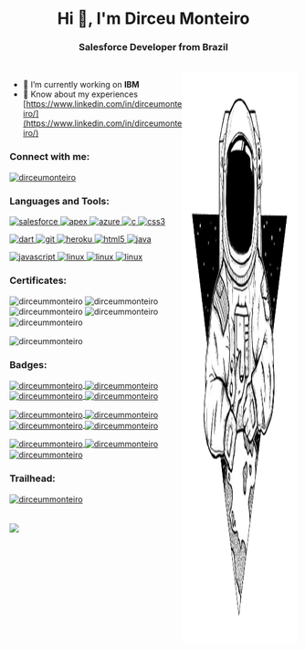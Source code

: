 <h1 align="center">Hi 👋, I'm Dirceu Monteiro</h1>
<h3 align="center">Salesforce
    Developer from Brazil</h3>
<br />
<img align="right"  height="1000" width="40%" src="astro.png">
<div>

- 🔭 I’m currently working on **IBM**
- 📄 Know about my experiences  [https://www.linkedin.com/in/dirceumonteiro/](https://www.linkedin.com/in/dirceumonteiro/)

<h3 align="left">
Connect with me:</h3>
<p align="left">
<a href="https://linkedin.com/in/dirceumonteiro" target="blank">
<img align="center"
             src="https://raw.githubusercontent.com/rahuldkjain/github-profile-readme-generator/master/src/images/icons/Social/linked-in-alt.svg"
             alt="dirceumonteiro" height="30" width="40" />
</a>
</p>
 
 
 
<h3 align="left">Languages
   and Tools:</h3>
<p gn="left">
<a href="https://www.salesforce.com/" target="_blank" rel="noreferrer">
<img
      src="https://logodownload.org/wp-content/uploads/2020/04/salesforce-logo.png"
      alt="salesforce" width="40"
      height="40" />
</a>
<a href="https://developer.salesforce.com/docs/atlas.en-us.apexcode.meta/apexcode/apex_intro_what_is_apex.htm" target="_blank" rel="noreferrer">
<img
      src="https://www.opencodez.com/wp-content/uploads/2018/04/Learning-Apex-Salesforce.png"
      alt="apex" width="40"
      height="40" />
</a>
<a href="https://azure.microsoft.com/en-in/" target="_blank" rel="noreferrer">
<img
      src="https://www.vectorlogo.zone/logos/microsoft_azure/microsoft_azure-icon.svg"
      alt="azure" width="40"
      height="40" />
</a>
<a href="https://www.cprogramming.com/" target="_blank" rel="noreferrer">
<img
      src="https://upload.wikimedia.org/wikipedia/commons/thumb/1/18/C_Programming_Language.svg/1086px-C_Programming_Language.svg.png"
      alt="c" width="40"
      height="40" />
</a>
<a href="https://www.w3schools.com/css/" target="_blank" rel="noreferrer">
<img
      src="https://upload.wikimedia.org/wikipedia/commons/d/d5/CSS3_logo_and_wordmark.svg"
      alt="css3" width="40" height="40" />
</a>
</p>
<p>
<a href="https://dart.dev" target="_blank" rel="noreferrer">
<img
      src="https://www.vectorlogo.zone/logos/dartlang/dartlang-icon.svg" alt="dart" width="40"
      height="40" />
</a>
<a href="https://git-scm.com/" target="_blank" rel="noreferrer">
<img
          src="https://www.vectorlogo.zone/logos/git-scm/git-scm-icon.svg" alt="git" width="40"
          height="40" />
</a>
<a
   href="https://heroku.com" target="_blank" rel="noreferrer">
<img
      src="https://www.vectorlogo.zone/logos/heroku/heroku-icon.svg" alt="heroku" width="40"
      height="40" />
</a>
<a href="https://www.w3.org/html/" target="_blank" rel="noreferrer">
<img
      src="https://encrypted-tbn0.gstatic.com/images?q=tbn:ANd9GcQEc9A_S6BPxCDRp5WjMFEfXrpCu1ya2OO-Lw&s"
      alt="html5" width="40" height="40" />
</a>
<a href="https://www.java.com" target="_blank" rel="noreferrer">
<img
      src="https://cdn-icons-png.flaticon.com/512/226/226777.png"
      alt="java"
      width="40" height="40" />
</a>
</p>
<p>
<a href="https://developer.mozilla.org/en-US/docs/Web/JavaScript"
   target="_blank" rel="noreferrer">
<img
      src="https://encrypted-tbn0.gstatic.com/images?q=tbn:ANd9GcTeTWiFIaZNIFsCerMBHt-gm1Ub4irbeUWjfw&s"
      alt="javascript" width="40" height="40" />
</a>
<a href="https://www.linux.org/" target="_blank"
   rel="noreferrer">
<img
      src="https://assets.dio.me/IhsVEHZsEErQlX-oTfsl4kRM3BIikSWt-0-yNn1Bdzg/f:webp/q:80/L2FydGljbGVzL2NvdmVyL2U3ZTIwZThiLTU5ZTMtNDkxZS04NTY3LWZjYTIyZDYxZjg0Zi5wbmc"
      alt="linux"
      width="40" height="40" />
</a>
<a href="https://success.copado.com/s/" target="_blank"
   rel="noreferrer">
<img
      src="https://appexchange.salesforce.com/partners/servlet/servlet.FileDownload?file=00P3A00000jVgvyUAC"
      alt="linux"
      width="40" height="40" />
</a>
<a href="https://www.salesforce.com/news/stories/vlocity-powering-the-future-of-salesforce-industries/" target="_blank"
   rel="noreferrer">
<img
      src="https://encrypted-tbn0.gstatic.com/images?q=tbn:ANd9GcS1QDF2n8j63Qz4bd6Rv7A64BK599qx2y0ykQ&s"
      alt="linux"
      width="40" height="40" />
</a>
</p>

<h3 align="left">Certificates:</h3>
<p>
<img align="center"
   src="https://salesforceemily.com/wp-content/uploads/2022/09/2022-08_Badge_SF-Certified_Associate_High-Res.png"
   alt="dirceummonteiro" width="40" height="40" />
<img align="center"
   src="https://developer.salesforce.com/resources2/certification-site/images/Certifications-logo/Administrator.png"
   alt="dirceummonteiro" width="40" height="40" />
<img align="center"
   src="https://developer.salesforce.com/resources2/certification-site/images/Certifications-logo/Platform-App-Builder.png"
   alt="dirceummonteiro" width="40" height="40" />
<img align="center"
   src="https://www.oktana.com/wp-content/uploads/2021/10/Platform-Developer-I-1024x1004.png"
   alt="dirceummonteiro" width="40" height="40" />
<img align="center"
   src="https://hopin.com/quiin/organizations/pictures/000/018/276/original/Copado-Logo-Symbol.png?1594068756"
   alt="dirceummonteiro" width="50" height="50" />
</p>

<img align="center"
   src="https://hopin.com/quiin/organizations/pictures/000/018/276/original/Copado-Logo-Symbol.png?1594068756"
   alt="dirceummonteiro" width="50" height="50" />
</p>
<h3 align="left">Badges:</h3>
<p>
<a href="https://trailblazer.me/id/dmonteiro10" target="_blank" rel="noreferrer">
<img align="center"
      src="https://res.cloudinary.com/hy4kyit2a/f_auto,fl_lossy,q_70/learn/superbadges/superbadge_apex/2d3426c48dc056fd5c083ecb5cb66a56_badge.png"
      alt="dirceummonteiro" width="40" height="40" />
</a>
<a href="https://trailblazer.me/id/dmonteiro10" target="_blank" rel="noreferrer">
<img align="center"
      src="https://sys4b.com.br/wp-content/uploads/2024/12/unnamed-6.png"
      alt="dirceummonteiro" width="40" height="40" />
</a>
<a href="https://trailblazer.me/id/dmonteiro10" target="_blank" rel="noreferrer">
<img align="center"
      src="https://res.cloudinary.com/hy4kyit2a/f_auto,fl_lossy,q_70/learn/superbadges/superbadge_lwc_specialist/0b422a78e019b08aa699dc76b48cc7e8_badge.png"
      alt="dirceummonteiro" width="40" height="40" />
</a>
<a href="https://trailblazer.me/id/dmonteiro10" target="_blank" rel="noreferrer">
<img align="center"
      src="https://res.cloudinary.com/hy4kyit2a/f_auto,fl_lossy,q_70/learn/superbadges/superbadge_integration/109b07c27bdad837c3c0776db69650c1_badge.png"
      alt="dirceummonteiro" width="40" height="40" />
</a>

<a href="https://www.credly.com/badges/e57caab7-0f80-4067-9380-139e20d06938/public_url"
   target="_blank" rel="noreferrer">
<img align="center"
      src="https://images.credly.com/size/340x340/images/ff848b69-0be6-4eeb-808f-b759c6586999/Telecom-Industry-Jumpstart.png"
      alt="dirceummonteiro" width="40" height="40" />
</a>
<a href="https://www.credly.com/badges/f400f79d-485b-494c-bf6f-075f672a0594/public_url"
   target="_blank" rel="noreferrer">
<img align="center"
      src="https://images.credly.com/size/340x340/images/953dbff8-c1fc-4dd8-a634-bbe0c15e60a7/image.png"
      alt="dirceummonteiro" width="40" height="40" />
</a>
<a href="https://www.credly.com/badges/2a3f32d2-2d9a-4767-8c13-dccd7d251eec/public_url"
   target="_blank" rel="noreferrer">
<img align="center"
      src="https://images.credly.com/size/110x110/images/bc08972c-3c7d-4b99-82a0-c94bcca36674/Badges_v8-07_Practitioner.png"
      alt="dirceummonteiro" width="40" height="40" />
</a>
<a href="https://www.credly.com/badges/4e05e973-3ab6-411f-aa16-10928dbbb75e/public_url"
   target="_blank" rel="noreferrer">
<img align="center"
      src="https://images.credly.com/size/340x340/images/a972f054-be07-4845-85c7-95c8d11852f5/IBM-Agile-Explorer.png"
      alt="dirceummonteiro" width="40" height="40" />
</a>

 <a href="https://www.credly.com/badges/f6209b55-4b4e-4deb-af8b-c5a62180221e/public_url"
   target="_blank" rel="noreferrer">
<img align="center"
      src="https://images.credly.com/size/340x340/images/2d07eb92-26fd-4b4c-b3a4-3283bf9dcf74/IBM-Consulting-Way-Habits---Foundational.png"
      alt="dirceummonteiro" width="40" height="40" />
</a>
 <a href="https://www.credly.com/badges/bcb4dfce-f89d-4b91-9061-dd90a3d34480/public_url"
   target="_blank" rel="noreferrer">
<img align="center"
      src="https://images.credly.com/size/340x340/images/fb718a87-6d0d-4a6d-8068-677f1bec78f2/IBM_Garage_Essentials.png"
      alt="dirceummonteiro" width="40" height="40" />
</a>
 <a href="https://www.credly.com/badges/bcb4dfce-f89d-4b91-9061-dd90a3d34480/public_url"
   target="_blank" rel="noreferrer">
<img align="center"
      src="https://images.credly.com/size/340x340/images/fb718a87-6d0d-4a6d-8068-677f1bec78f2/IBM_Garage_Essentials.png"
      alt="dirceummonteiro" width="40" height="40" />
</a>
</p>
 <h3 align="left">
    Trailhead:</h3>
 <a
       href="https://trailblazer.me/id/dmonteiro10"
       target="_blank" rel="noreferrer">
<img align="center"
          src="https://trailhead.salesforce.com/assets/trailhead-og-flogo-eb71bb74c099e270bc2c746649355f1693672d1450cee152facd0de9d6da065d.png"
          alt="dirceummonteiro" width="40" height="40" />
</a>
</div>
<br />
<br />
<div>
<picture>
<source 
  srcset="https://github-readme-stats.vercel.app/api?username=dirceummonteiro&show_icons=true&theme=transparent"
  media="(prefers-color-scheme: dark)"
/>
<img src="https://github-readme-stats.vercel.app/api?username=dirceummonteiro&show_icons=true"/>
</picture>
</div>


